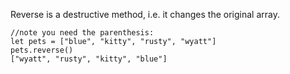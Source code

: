 Reverse is a destructive method, i.e. it changes the original array.

```
//note you need the parenthesis:
let pets = ["blue", "kitty", "rusty", "wyatt"]
pets.reverse()
["wyatt", "rusty", "kitty", "blue"]


```